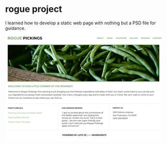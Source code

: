 # rogue project
I learned how to develop a static web page with nothing but a PSD file for guidance.
![Wireframe](RoguePickings.jpg)
